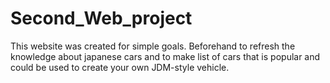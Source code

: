 # Second_Web_project
This website was created for simple goals. Beforehand to refresh the knowledge about japanese cars and to make list of cars that is popular and could be used to create your own JDM-style vehicle. 
